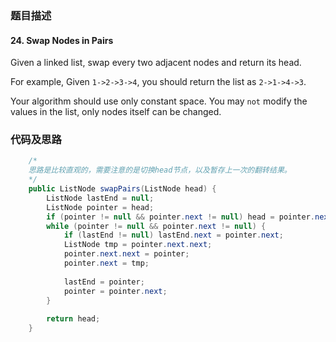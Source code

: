 ### 题目描述

#### 24. Swap Nodes in Pairs

Given a linked list, swap every two adjacent nodes and return its head.

For example,
Given `1->2->3->4`, you should return the list as `2->1->4->3`.

Your algorithm should use only constant space. You may `not` modify the values in the list, only nodes itself can be changed.

### 代码及思路

```java
    /*
    思路是比较直观的，需要注意的是切换head节点，以及暂存上一次的翻转结果。
    */
    public ListNode swapPairs(ListNode head) {
        ListNode lastEnd = null;
        ListNode pointer = head;
        if (pointer != null && pointer.next != null) head = pointer.next;
        while (pointer != null && pointer.next != null) {
            if (lastEnd != null) lastEnd.next = pointer.next;
            ListNode tmp = pointer.next.next;
            pointer.next.next = pointer;
            pointer.next = tmp;
            
            lastEnd = pointer;
            pointer = pointer.next;
        }
        
        return head;
    }
```